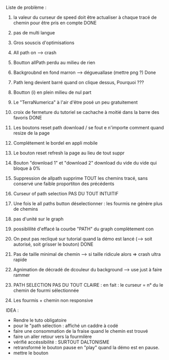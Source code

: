 Liste de problème :

1) la valeur du curseur de speed doit être actualiser à chaque tracé de chemin pour être pris en compte
DONE
2) pas de multi langue
3) Gros souscis d'optimisations
4) All path on --> crash 
5) Boutton allPath perdu au milieu de rien
6) Backgroubnd en fond marron --> dégueuallase (mettre png ?)
Done
7) Path leng devient barré quand on clique dessus, Pourquoi ???
8) Boutton (i) en plein milieu de nul part
9) Le "TerraNumerica" à l'air d'être posé un peu gratuitement
10) croix de fermeture du tutoriel se cachache à moitié dans la barre des favoris
DONE
11) Les boutons reset path download / se fout e n'importe comment quand resize de la page
12) Complétement le bordel en appli mobile
13) Le bouton reset refresh la page au lieu de tout suppr
14) Bouton "download 1" et "download 2" download du vide du vide qui bloque à 0%
15) Suppression de allpath supprime TOUT les chemins tracé, sans conservé une faible proportiton des précédents
16) Curseur of path selection PAS DU TOUT INTUITIF
17) Une fois le all paths button déselectionner : les fourmis ne génère plus de chemins
18) pas d'unité sur le graph
19) possiblilité d'effacé la courbe "PATH" du graph complètement con
20) On peut pas recliqué sur tutorial quand la démo est lancé (--> soit autorisé, soit grisser le bouton)
DONE
21) Pas de taille minimal de chemin --> si taille ridicule alors => crash ultra rapide
22) Agnimation de décradé de dcouleur du background --> use just à faire rammer

23) PATH SELECTION PAS DU TOUT CLAIRE : en fait : le curseur =  n° du le chemin de fourmi sélectionnée

24) Les fourmis + chemin non responsive

IDEA :
- Rendre le tuto obligatoire 
- pour le "path sélection : affiché un caddre à codé
- faire une consommation de la fraise quand le chemin est trouvé
- faire un aller retour vers la fourmilère
- vérifié accéssibilité : SURTOUT DALTONISME
- retransformé le bouton pause en "play" quand la démo est en pause.
- mettre le bouton 

